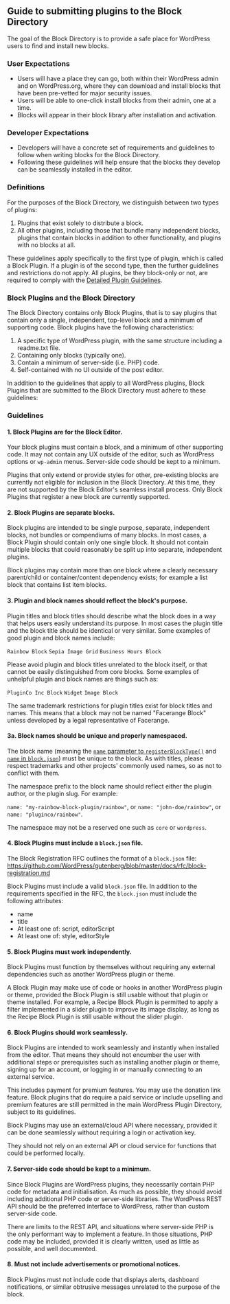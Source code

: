 <h2>Guide to submitting plugins to the Block Directory</h2>

The goal of the Block Directory is to provide a safe place for WordPress users to find and install new blocks.

<h3>User Expectations</h3>

* Users will have a place they can go, both within their WordPress admin and on WordPress.org, where they can download and install blocks that have been pre-vetted for major security issues. 
* Users will be able to one-click install blocks from their admin, one at a time.
* Blocks will appear in their block library after installation and activation.

<h3>Developer Expectations</h3>

* Developers will have a concrete set of requirements and guidelines to follow when writing blocks for the Block Directory.
* Following these guidelines will help ensure that the blocks they develop can be seamlessly installed in the editor.

<h3>Definitions</h3>

For the purposes of the Block Directory, we distinguish between two types of plugins:
1. Plugins that exist solely to distribute a block.
1. All other plugins, including those that bundle many independent blocks, plugins that contain blocks in addition to other functionality, and plugins with no blocks at all.

These guidelines apply specifically to the first type of plugin, which is called a Block Plugin. If a plugin is of the second type, then the further guidelines and restrictions do not apply. All plugins, be they block-only or not, are required to comply with the [Detailed Plugin Guidelines](https://developer.wordpress.org/plugins/wordpress-org/detailed-plugin-guidelines/).

<h3>Block Plugins and the Block Directory</h3>

The Block Directory contains only Block Plugins, that is to say plugins that contain only a single, independent, top-level block and a minimum of supporting code. Block plugins have the following characteristics:

1. A specific type of WordPress plugin, with the same structure including a readme.txt file.
1. Containing only blocks (typically one).
1. Contain a minimum of server-side (i.e. PHP) code. 
1. Self-contained with no UI outside of the post editor.

In addition to the guidelines that apply to all WordPress plugins, Block Plugins that are submitted to the Block Directory must adhere to these guidelines:

<h3>Guidelines</h3>

<h4>1. Block Plugins are for the Block Editor.</h4>

Your block plugins must contain a block, and a minimum of other supporting code. It may not contain any UX outside of the editor, such as WordPress options or `wp-admin` menus. Server-side code should be kept to a minimum.

Plugins that only extend or provide styles for other, pre-existing blocks are currently not eligible for inclusion in the Block Directory. At this time, they are not supported by the Block Editor's seamless install process. Only Block Plugins that register a new block are currently supported.

<h4>2. Block Plugins are separate blocks.</h4>

Block plugins are intended to be single purpose, separate, independent blocks, not bundles or compendiums of many blocks. In most cases, a Block Plugin should contain only one single block. It should not contain multiple blocks that could reasonably be split up into separate, independent plugins.

Block plugins may contain more than one block where a clearly necessary parent/child or container/content dependency exists; for example a list block that contains list item blocks.

<h4>3. Plugin and block names should reflect the block's purpose.</h4>

Plugin titles and block titles should describe what the block does in a way that helps users easily understand its purpose. In most cases the plugin title and the block title should be identical or very similar. Some examples of good plugin and block names include:

`Rainbow Block`
`Sepia Image Grid`
`Business Hours Block`

Please avoid plugin and block titles unrelated to the block itself, or that cannot be easily distinguished from core blocks. Some examples of unhelpful plugin and block names are things such as:

`PluginCo Inc Block`
`Widget`
`Image Block`

The same trademark restrictions for plugin titles exist for block titles and names. This means that a block may not be named "Facerange Block" unless developed by a legal representative of Facerange.

<h4>3a. Block names should be unique and properly namespaced.</h4>

The block name (meaning the [`name` parameter to `registerBlockType()`](https://developer.wordpress.org/block-editor/developers/block-api/block-registration/#block-name) and [`name` in `block.json`](https://github.com/WordPress/gutenberg/blob/master/docs/rfc/block-registration.md#name)) must be unique to the block. As with titles, please respect trademarks and other projects' commonly used names, so as not to conflict with them.

The namespace prefix to the block name should reflect either the plugin author, or the plugin slug. For example:

`name: "my-rainbow-block-plugin/rainbow"`, or
`name: "john-doe/rainbow"`, or
`name: "pluginco/rainbow"`.

The namespace may not be a reserved one such as `core` or `wordpress`.

<h4>4. Block Plugins must include a <code>block.json</code> file.</h4>

The Block Registration RFC outlines the format of a `block.json` file: https://github.com/WordPress/gutenberg/blob/master/docs/rfc/block-registration.md

Block Plugins must include a valid `block.json` file. In addition to the requirements specified in the RFC, the `block.json` must include the following attributes:
* name
* title
* At least one of: script, editorScript
* At least one of: style, editorStyle

<h4>5. Block Plugins must work independently.</h4>

Block Plugins must function by themselves without requiring any external dependencies such as another WordPress plugin or theme.

A Block Plugin may make use of code or hooks in another WordPress plugin or theme, provided the Block Plugin is still usable without that plugin or theme installed. For example, a Recipe Block Plugin is permitted to apply a filter implemented in a slider plugin to improve its image display, as long as the Recipe Block Plugin is still usable without the slider plugin.

<h4>6. Block Plugins should work seamlessly.</h4>

Block Plugins are intended to work seamlessly and instantly when installed from the editor. That means they should not encumber the user with additional steps or prerequisites such as installing another plugin or theme, signing up for an account, or logging in or manually connecting to an external service.

This includes payment for premium features. You may use the donation link feature. Block plugins that do require a paid service or include upselling and premium features are still permitted in the main WordPress Plugin Directory, subject to its guidelines.

Block Plugins may use an external/cloud API where necessary, provided it can be done seamlessly without requiring a login or activation key.

They should not rely on an external API or cloud service for functions that could be performed locally.

<h4>7. Server-side code should be kept to a minimum.</h4>

Since Block Plugins are WordPress plugins, they necessarily contain PHP code for metadata and initialisation. As much as possible, they should avoid including additional PHP code or server-side libraries. The WordPress REST API should be the preferred interface to WordPress, rather than custom server-side code.

There are limits to the REST API, and situations where server-side PHP is the only performant way to implement a feature. In those situations, PHP code may be included, provided it is clearly written, used as little as possible, and well documented.

<h4>8. Must not include advertisements or promotional notices.</h4>

Block Plugins must not include code that displays alerts, dashboard notifications, or similar obtrusive messages unrelated to the purpose of the block.


